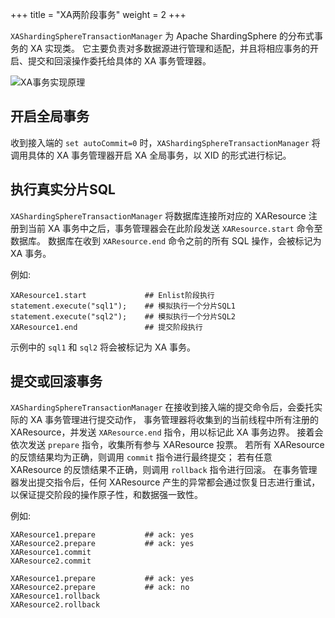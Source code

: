 +++
title = "XA两阶段事务"
weight = 2
+++

`XAShardingSphereTransactionManager` 为 Apache ShardingSphere 的分布式事务的 XA 实现类。
它主要负责对多数据源进行管理和适配，并且将相应事务的开启、提交和回滚操作委托给具体的 XA 事务管理器。

![XA事务实现原理](https://shardingsphere.apache.org/document/current/img/transaction/2pc-xa-transaction-design.png)

## 开启全局事务

收到接入端的 `set autoCommit=0` 时，`XAShardingSphereTransactionManager` 将调用具体的 XA 事务管理器开启 XA 全局事务，以 XID 的形式进行标记。

## 执行真实分片SQL

`XAShardingSphereTransactionManager` 将数据库连接所对应的 XAResource 注册到当前 XA 事务中之后，事务管理器会在此阶段发送 `XAResource.start` 命令至数据库。
数据库在收到 `XAResource.end` 命令之前的所有 SQL 操作，会被标记为 XA 事务。

例如:

```
XAResource1.start             ## Enlist阶段执行
statement.execute("sql1");    ## 模拟执行一个分片SQL1
statement.execute("sql2");    ## 模拟执行一个分片SQL2
XAResource1.end               ## 提交阶段执行
```

示例中的 `sql1` 和 `sql2` 将会被标记为 XA 事务。

## 提交或回滚事务

`XAShardingSphereTransactionManager` 在接收到接入端的提交命令后，会委托实际的 XA 事务管理进行提交动作，
事务管理器将收集到的当前线程中所有注册的 XAResource，并发送 `XAResource.end` 指令，用以标记此 XA 事务边界。
接着会依次发送 `prepare` 指令，收集所有参与 XAResource 投票。
若所有 XAResource 的反馈结果均为正确，则调用 `commit` 指令进行最终提交；
若有任意 XAResource 的反馈结果不正确，则调用 `rollback` 指令进行回滚。
在事务管理器发出提交指令后，任何 XAResource 产生的异常都会通过恢复日志进行重试，以保证提交阶段的操作原子性，和数据强一致性。

例如:

```
XAResource1.prepare           ## ack: yes
XAResource2.prepare           ## ack: yes
XAResource1.commit
XAResource2.commit

XAResource1.prepare           ## ack: yes
XAResource2.prepare           ## ack: no
XAResource1.rollback
XAResource2.rollback
```
